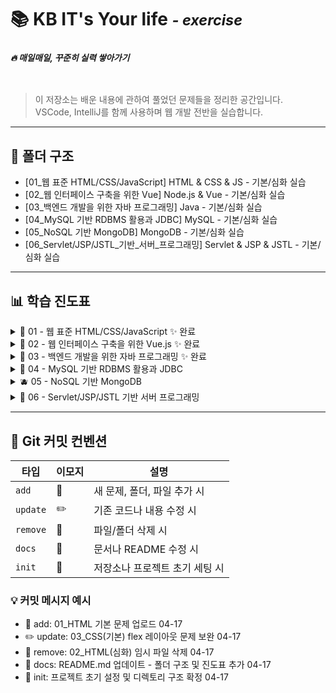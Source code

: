# 📚️ KB IT's Your life <small>*-&nbsp;exercise*</small>
### *<sub>🔥&nbsp;매일매일, 꾸준히 실력 쌓아가기</sub>*
<br>


> 이 저장소는 배운 내용에 관하여 풀었던 문제들을 정리한 공간입니다.  
> VSCode, IntelliJ를 함께 사용하며 웹 개발 전반을 실습합니다.

---

## 📁 폴더 구조

- [01_웹 표준 HTML/CSS/JavaScript] HTML & CSS & JS - 기본/심화 실습
- [02_웹 인터페이스 구축을 위한 Vue] Node.js & Vue - 기본/심화 실습
- [03_백엔드 개발을 위한 자바 프로그래밍] Java - 기본/심화 실습
- [04_MySQL 기반 RDBMS 활용과 JDBC] MySQL - 기본/심화 실습
- [05_NoSQL 기반 MongoDB] MongoDB - 기본/심화 실습
- [06_Servlet/JSP/JSTL_기반_서버_프로그래밍] Servlet & JSP & JSTL - 기본/심화 실습

---

## 📊 학습 진도표

<details>
<summary>🍎 01 - 웹 표준 HTML/CSS/JavaScript ✨ 완료 </summary>
<br>


| 항목                      | 기본 디렉토리     | 제출 | 심화 디렉토리     | 제출 |
|---------------------------|-------------------|:----:|-------------------|:----:|
| 01 HTML 기본 태그         | `01_html(기본)`   | ✅   | `01_html(심화)`   | ✅   |
| 02 입력 양식 및 구조 태그 | `02_html(기본)`   | ✅   | `02_html(심화)`   | ✅   |
| 03 CSS 기초, 속성         | `03_css(기본)`    | ✅   | `03_css(심화)`    | ✅   |
| 04 레이아웃, 반응형 웹    | `04_css(기본)`    | ✅   | `04_css(심화)`    | ✅   |
| 05 자바스크립트 기본 문법 | `05_JavaScript(기본)`     | ✅   | `05_JavaScript(심화)`     | ✅   |
| 06 문서 객체 모델         | `06_JavaScript(기본)`    | ✅   | `06_JavaScript(심화)`    | ✅   |

</details>

<details>
<summary>🍊 02 - 웹 인터페이스 구축을 위한 Vue.js ✨ 완료 </summary>
<br>
  
| 항목                     | 기본 디렉토리         | 제출 | 심화 디렉토리         | 제출 |
|--------------------------|------------------------|:----:|------------------------|:----:|
| 01 Node.js 기초          | `01_node(기본)`        | ✅   | `01_node(심화)`        | ✅   |
| 02 파일 관리하기         | `02_node(기본)`       | 🙅🏻‍♀️   | `02_node(심화)`      | 🙅🏻‍♀️   |
| 01 개발환경, ES6         | `01_vue(기본)`         | ✅   | `01_vue(심화)`         | ✅   |
| 02 템플릿, 디렉티브      | `02_vue(기본)`         | ✅   | `02_vue(심화)`         | ✅   |
| 03 인스턴스 & 이벤트     | `03_vue(기본)`         | ✅   | `03_vue(심화)`         | ✅   |
| 04 부트스트랩            | `04_vue(기본)`   | ✅   | `04_vue(심화)`   | ✅   |
| 05 스타일 처리           | `05_vue(기본)`         | ✅   | `05_vue(심화)`         | ✅   |
| 06 단일 파일 컴포넌트    | `06_vue(기본)`         | ✅   | `06_vue(심화)`         | ✅   |
| 07 컴포넌트 심화         | `07_vue(기본)`         | ✅   | `07_vue(심화)`         | ✅   |
| 08 Composition API       | `08_vue(기본)`         | ✅   | `08_vue(심화)`         | ✅   |
| 09 라우팅                | `09_vue(기본)`         | ✅   | `09_vue(심화)`         | ✅   |
| 10 Axios                 | `10_vue(기본)`         | ✅   | `10_vue(심화)`         | ✅   |
| 11 라우트와 Axios 연동   | `11_vue(기본)`         | ✅   | `11_vue(심화)`         | ✅   |
| 12 Pinia 상태 관리       | `12_vue(기본)`         | ✅   | `12_vue(심화)`         | ✅   |


</details>

<details>
<summary>🍋 03 - 백엔드 개발을 위한 자바 프로그래밍 ✨ 완료 </summary>
<br>
  
| 항목                                | 기본 디렉토리     | 제출 | 심화 디렉토리     | 제출 |
|-------------------------------------|--------------------|:----:|--------------------|:----:|
| 01 개발환경, 변수, 타입, 연산자     | `Basic`    | ✅   | `Advanced`    | ✅   |
| 02 조건문, 반복문, 참조타입         | `Basic`    | ✅   | `Advanced`    | ✅   |
| 03 클래스                           | `Basic`    | ✅   | `Advanced`    | ✅   |
| 04 상속                             | `Basic`    | ✅   | `Advanced`    | ✅   |
| 05 인터페이스                       | `Basic`    | ✅   | `05_JAVA(심화)`    | ✅   |
| 06 중첩 객체                      |   `Basic`  |   ✅  |   `06_JAVA(심화)`  |   ✅  |
| 07 예외처리, 라이브러리             | `Basic`    | ✅   | `07_JAVA(심화)`    | ✅   |
| 08 멀티스레드                       | `Basic`    | ✅   | `08_JAVA(심화)`    | ✅   |
| 09 제너릭, 컬렉션                   | `Basic`    | ✅   | `09_JAVA(심화)`    | ✅   |
| 10 컬렉션                           | `Basic`    | ✅   | `10_JAVA(심화)`    | ✅   |
| 11 람다식                           | `Basic`    | ✅   | `11_JAVA(심화)`    | ✅   |
| 12 스트림 요소 처리                 | `Basic`    | ✅   | `12_JAVA(심화)`    | ✅   |
| 13 데이터 입출력                    | `Basic`    | ✅   | `13_JAVA(심화)`    | ✅   |


</details>

<details>
<summary>🥝 04 - MySQL 기반 RDBMS 활용과 JDBC</summary>
<br>

| 항목                                | 기본 디렉토리     | 제출 | 심화 디렉토리     | 제출 |
|-------------------------------------|--------------------|:----:|--------------------|:----:|
| 01 DBMS 개요, 설치, 전체 운영 실습     | `01_SQL(기본)`    | ✅   | `01_SQL(심화)`    | ✅   |
| 02 데이터베이스 모델링, MySQL 유틸리티 사용법 | `02_SQL(기본)`    | ✅   | `02_SQL(심화)`    | ✅   |
| 03 SQL 기본                           | `03_SQL(기본)`    | ✅   | `03_SQL(심화)`    | ✅   |
| 04 SQL 고급                           | `04_SQL(기본)`    | ✅   | `04_SQL(심화)`    | ✅   |
| 05 테이블, 뷰                         | `05_SQL(기본)`    | ✅   | `05_SQL(심화)`    | ✅   |
| 06 인덱스, 사용자 관리                | `06_SQL(기본)`    | ✅   | `06_SQL(심화)`    | ✅   |
| 07 Java 연동 JDBC 프로그래밍          | `07_SQL(기본)`    | ✅   | `07_SQL(심화)`    | ✅   |
| 08 Java 연동 JDBC 프로그래밍 - Travel | `08_SQL(기본)`    | ✅   | `08_SQL(심화)`    | ✅   |

</details>

<details>
<summary>🫐 05 - NoSQL 기반 MongoDB</summary>
<br>
  
| 항목                  | 기본 디렉토리     | 제출 | 심화 디렉토리     | 제출 |
|-----------------------|--------------------|:----:|--------------------|:----:|
| 01 MongoDB            | `01_MONGO(기본)`   | ✅   | `01_MONGO(심화)`   | ✅   |
| 02 몽고DB Java 연동   | `02_MONGO(기본)`   | ✅   | `02_MONGO(심화)`   | ✅   |


</details>

<details>
<summary>🍇 06 - Servlet/JSP/JSTL 기반 서버 프로그래밍</summary>
<br>
  
| 항목                  | 기본 디렉토리     | 제출 | 심화 디렉토리     | 제출 |
|-----------------------|--------------------|:----:|--------------------|:----:|
| 01 서블릿 기초          | `01_서블릿 기초(기본)`   | ✅   | `01_MONGO(심화)`   | ✅   |
| 02 몽고DB Java 연동   | `02_MONGO(기본)`   | ✅   | `02_MONGO(심화)`   | ✅   |


</details>


---

## 📝 Git 커밋 컨벤션

| 타입      | 이모지 | 설명                                     |
|-----------|--------|------------------------------------------|
| `add`     | 📁     | 새 문제, 폴더, 파일 추가 시              |
| `update`  | ✏️     | 기존 코드나 내용 수정 시                 |
| `remove`  | 🧹     | 파일/폴더 삭제 시                      |
| `docs`    | 📝     | 문서나 README 수정 시                    |
| `init`    | 🎉     | 저장소나 프로젝트 초기 세팅 시           |

### 💡 커밋 메시지 예시

- 📁 add: 01_HTML 기본 문제 업로드 04-17
- ✏️ update: 03_CSS(기본) flex 레이아웃 문제 보완 04-17
- 🧹 remove: 02_HTML(심화) 임시 파일 삭제 04-17
- 📝 docs: README.md 업데이트 - 폴더 구조 및 진도표 추가 04-17
- 🎉 init: 프로젝트 초기 설정 및 디렉토리 구조 확정 04-17
